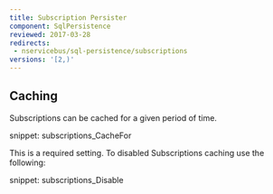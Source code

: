 ```yaml
---
title: Subscription Persister
component: SqlPersistence
reviewed: 2017-03-28
redirects:
 - nservicebus/sql-persistence/subscriptions
versions: '[2,)'
---
```



## Caching

Subscriptions can be cached for a given period of time.

snippet: subscriptions_CacheFor

This is a required setting. To disabled Subscriptions caching use the following:

snippet: subscriptions_Disable